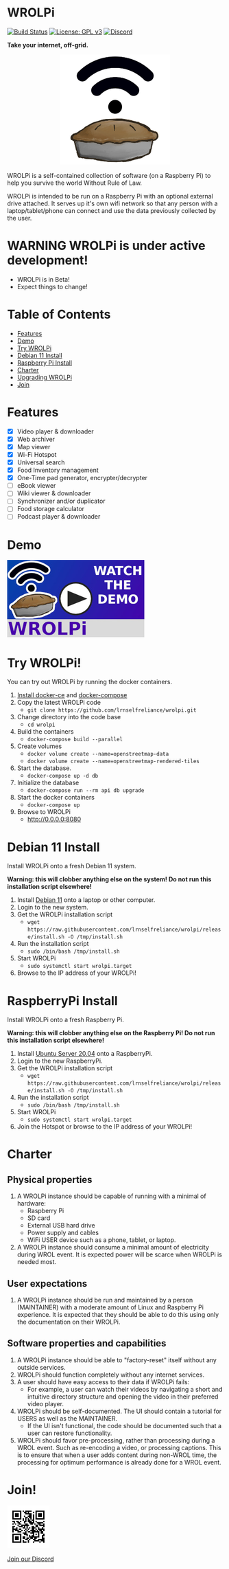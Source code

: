 # WROLPi

[![Build Status](https://img.shields.io/circleci/build/github/lrnselfreliance/wrolpi/release?label=release%20build)](https://app.circleci.com/pipelines/github/lrnselfreliance/wrolpi?branch=release&filter=all)
[![License: GPL v3](https://img.shields.io/github/license/lrnselfreliance/wrolpi?style=flat-square)](https://github.com/lrnselfreliance/wrolpi/blob/master/LICENSE)
[![Discord](https://img.shields.io/discord/900430987987681330?label=Discord&logo=discord)](https://discord.gg/HrwFk7nqA2)

**Take your internet, off-grid.**

<p align="center">
  <img width="256px" src="https://raw.githubusercontent.com/lrnselfreliance/wrolpi/master/icon.png" alt='WROLPi Logo'>
</p>

WROLPi is a self-contained collection of software (on a Raspberry Pi) to help you survive the world Without Rule of Law.

WROLPi is intended to be run on a Raspberry Pi with an optional external drive attached. It serves up it's own wifi
network so that any person with a laptop/tablet/phone can connect and use the data previously collected by the user.

# WARNING WROLPi is under active development!

- WROLPi is in Beta!
- Expect things to change!

# Table of Contents

* [Features](#features)
* [Demo](#demo)
* [Try WROLPi](#try-wrolpi)
* [Debian 11 Install](#debian-11-install)
* [Raspberry Pi Install](#raspberrypi-install)
* [Charter](#charter)
* [Upgrading WROLPi](UPGRADE.md)
* [Join](#charter)

# Features

- [x] Video player & downloader
- [x] Web archiver
- [x] Map viewer
- [x] Wi-Fi Hotspot
- [x] Universal search
- [x] Food Inventory management
- [x] One-Time pad generator, encrypter/decrypter
- [ ] eBook viewer
- [ ] Wiki viewer & downloader
- [ ] Synchronizer and/or duplicator
- [ ] Food storage calculator
- [ ] Podcast player & downloader

# Demo

<a href="https://www.youtube.com/watch?v=g0Do_mlQcBU"> ![YouTube Demo Video](https://raw.githubusercontent.com/lrnselfreliance/wrolpi/master/demo_link.jpg)</a>

# Try WROLPi!

You can try out WROLPi by running the docker containers.

1. [Install docker-ce](https://docs.docker.com/install/linux/docker-ce/debian/) and
   [docker-compose](https://docs.docker.com/compose/install/)
2. Copy the latest WROLPi code
    * `git clone https://github.com/lrnselfreliance/wrolpi.git`
3. Change directory into the code base
    * `cd wrolpi`
4. Build the containers
    * `docker-compose build --parallel`
5. Create volumes
    * `docker volume create --name=openstreetmap-data`
    * `docker volume create --name=openstreetmap-rendered-tiles`
6. Start the database.
    * `docker-compose up -d db`
7. Initialize the database
    * `docker-compose run --rm api db upgrade`
8. Start the docker containers
    * `docker-compose up`
9. Browse to WROLPi
    * http://0.0.0.0:8080

# Debian 11 Install

Install WROLPi onto a fresh Debian 11 system.

**Warning: this will clobber anything else on the system!  Do not run this installation script elsewhere!**

1. Install [Debian 11](https://www.debian.org/) onto a laptop or other computer.
2. Login to the new system.
3. Get the WROLPi installation script
    * `wget https://raw.githubusercontent.com/lrnselfreliance/wrolpi/release/install.sh -O /tmp/install.sh`
4. Run the installation script
    * `sudo /bin/bash /tmp/install.sh`
5. Start WROLPi
    * `sudo systemctl start wrolpi.target`
6. Browse to the IP address of your WROLPi!

# RaspberryPi Install

Install WROLPi onto a fresh Raspberry Pi.

**Warning: this will clobber anything else on the Raspberry Pi!  Do not run this installation script elsewhere!**

1. Install [Ubuntu Server 20.04](https://ubuntu.com/download/raspberry-pi) onto a RaspberryPi.
2. Login to the new RaspberryPi.
3. Get the WROLPi installation script
    * `wget https://raw.githubusercontent.com/lrnselfreliance/wrolpi/release/install.sh -O /tmp/install.sh`
4. Run the installation script
    * `sudo /bin/bash /tmp/install.sh`
5. Start WROLPi
    * `sudo systemctl start wrolpi.target`
6. Join the Hotspot or browse to the IP address of your WROLPi!

# Charter

## Physical properties

1. A WROLPi instance should be capable of running with a minimal of hardware:
    * Raspberry Pi
    * SD card
    * External USB hard drive
    * Power supply and cables
    * WiFi USER device such as a phone, tablet, or laptop.
1. A WROLPi instance should consume a minimal amount of electricity during WROL event. It is expected power will be
   scarce when WROLPi is needed most.

## User expectations

1. A WROLPi instance should be run and maintained by a person (MAINTAINER) with a moderate amount of Linux and Raspberry
   Pi experience. It is expected that they should be able to do this using only the documentation on their WROLPi.

## Software properties and capabilities

1. A WROLPi instance should be able to "factory-reset" itself without any outside services.
1. WROLPi should function completely without any internet services.
1. A user should have easy access to their data if WROLPi fails:
    * For example, a user can watch their videos by navigating a short and intuitive directory structure and opening the
      video in their preferred video player.
1. WROLPi should be self-documented. The UI should contain a tutorial for USERS as well as the MAINTAINER.
    * If the UI isn't functional, the code should be documented such that a user can restore functionality.
1. WROLPi should favor pre-processing, rather than processing during a WROL event. Such as re-encoding a video, or
   processing captions. This is to ensure that when a user adds content during non-WROL time, the processing for optimum
   performance is already done for a WROL event.

# Join!

<p>
   <img src="https://raw.githubusercontent.com/lrnselfreliance/wrolpi/master/join_discord.png" alt='Discord QR Code'>
</p>

[Join our Discord](https://discord.gg/HrwFk7nqA2)
